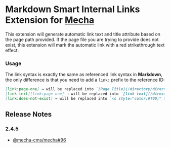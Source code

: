 Markdown Smart Internal Links Extension for [Mecha](https://github.com/mecha-cms/mecha)
=======================================================================================

This extension will generate automatic link text and title attribute based on the page path provided. If the page file you are trying to provide does not exist, this extension will mark the automatic link with a red strikethrough text effect.

### Usage

The link syntax is exactly the same as referenced link syntax in **Markdown**, the only difference is that you need to add a `link:` prefix to the reference ID:

~~~ .markdown
[link:page-one] → will be replaced into `[Page Title](/directory/directory/page-one "Page Title")`
[link text][link:page-one] → will be replaced into `[link text](/directory/directory/page-one "Page Title")`
[link:does-not-exist] → will be replaced into `<s style="color:#f00;" title="[link:does-not-exist]">link broken</s>`
~~~

Release Notes
-------------

### 2.4.5

 - [@mecha-cms/mecha#96](https://github.com/mecha-cms/mecha/issues/96)

